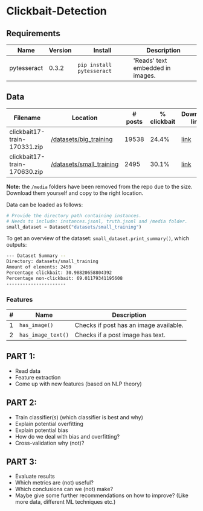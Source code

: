 # Clickbait-Detection

## Requirements
| Name        | Version | Install                   | Description                      |
|-------------|---------|---------------------------|----------------------------------|
| pytesseract | 0.3.2   | `pip install pytesseract` | 'Reads' text embedded in images. |
## Data

| Filename | Location | # posts |  % clickbait | Download link |
|----------|----------|---------------|----|----|
|  clickbait17-train-170331.zip        |  [/datasets/big_training](/datasets/big_training)        |      19538         | 24.4% | [link](http://www.uni-weimar.de/medien/webis/corpora/corpus-webis-clickbait-17/clickbait17-train-170331.zip)|
|   clickbait17-train-170630.zip       |   [/datasets/small_training](/datasets/small_training)       |       2495        | 30.1% | [link](http://www.uni-weimar.de/medien/webis/corpora/corpus-webis-clickbait-17/clickbait17-train-170630.zip)|

**Note:** the `/media` folders have been removed from the repo due to the size. Download them yourself and copy to the right location.

Data can be loaded as follows:
```python
# Provide the directory path containing instances.
# Needs to include: instances.jsonl, truth.jsonl and /media folder.
small_dataset = Dataset("datasets/small_training")
```
To get an overview of the dataset: `small_dataset.print_summary()`, which outputs:
```bash
--- Dataset Summary --
Directory: datasets/small_training
Amount of elements: 2459
Percentage clickbait: 30.98820658804392
Percentage non-clickbait: 69.01179341195608
----------------------
```

### Features
| # | Name          | Description                            |
|---|---------------|----------------------------------------|
| 1 | `has_image()` | Checks if post has an image available. |
| 2 | `has_image_text()`| Checks if a post image has text.   |


## PART 1:
* Read data
* Feature extraction
* Come up with new features (based on NLP theory)

## PART 2:
* Train classifier(s) (which classifier is best and why)
* Explain potential overfitting
* Explain potential bias
* How do we deal with bias and overfitting?
* Cross-validation why (not)?
## PART 3:
* Evaluate results
* Which metrics are (not) useful?
* Which conclusions can we (not) make?
* Maybe give some further recommendations on how to improve? (Like more data, different ML techniques etc.)
